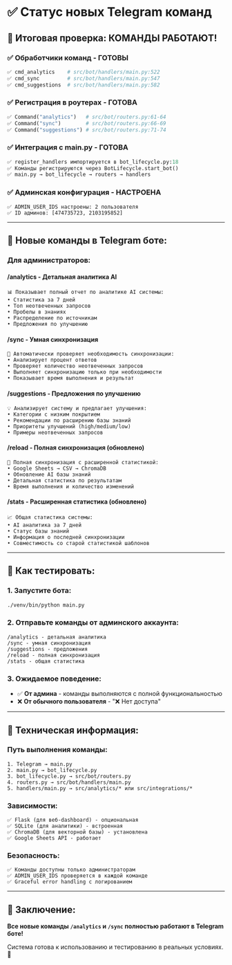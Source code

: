 # ✅ Статус новых Telegram команд

## 🎯 Итоговая проверка: КОМАНДЫ РАБОТАЮТ!

### **✅ Обработчики команд - ГОТОВЫ**
```python
✅ cmd_analytics    # src/bot/handlers/main.py:522
✅ cmd_sync         # src/bot/handlers/main.py:547
✅ cmd_suggestions  # src/bot/handlers/main.py:582
```

### **✅ Регистрация в роутерах - ГОТОВА**
```python
✅ Command("analytics")   # src/bot/routers.py:61-64
✅ Command("sync")        # src/bot/routers.py:66-69
✅ Command("suggestions") # src/bot/routers.py:71-74
```

### **✅ Интеграция с main.py - ГОТОВА**
```python
✅ register_handlers импортируется в bot_lifecycle.py:18
✅ Команды регистрируются через BotLifecycle.start_bot()
✅ main.py → bot_lifecycle → routers → handlers
```

### **✅ Админская конфигурация - НАСТРОЕНА**
```
✅ ADMIN_USER_IDS настроены: 2 пользователя
✅ ID админов: [474735723, 2103195852]
```

---

## 🤖 Новые команды в Telegram боте:

### **Для администраторов:**

#### **/analytics** - Детальная аналитика AI
```
📊 Показывает полный отчет по аналитике AI системы:
• Статистика за 7 дней
• Топ неотвеченных запросов
• Пробелы в знаниях
• Распределение по источникам
• Предложения по улучшению
```

#### **/sync** - Умная синхронизация
```
🤖 Автоматически проверяет необходимость синхронизации:
• Анализирует процент ответов
• Проверяет количество неотвеченных запросов
• Выполняет синхронизацию только при необходимости
• Показывает время выполнения и результат
```

#### **/suggestions** - Предложения по улучшению
```
💡 Анализирует систему и предлагает улучшения:
• Категории с низким покрытием
• Рекомендации по расширению базы знаний
• Приоритеты улучшений (high/medium/low)
• Примеры неотвеченных запросов
```

#### **/reload** - Полная синхронизация (обновлено)
```
🔄 Полная синхронизация с расширенной статистикой:
• Google Sheets → CSV → ChromaDB
• Обновление AI базы знаний
• Детальная статистика по результатам
• Время выполнения и количество изменений
```

#### **/stats** - Расширенная статистика (обновлено)
```
📈 Общая статистика системы:
• AI аналитика за 7 дней
• Статус базы знаний
• Информация о последней синхронизации
• Совместимость со старой статистикой шаблонов
```

---

## 🚀 Как тестировать:

### **1. Запустите бота:**
```bash
./venv/bin/python main.py
```

### **2. Отправьте команды от админского аккаунта:**
```
/analytics - детальная аналитика
/sync - умная синхронизация
/suggestions - предложения
/reload - полная синхронизация
/stats - общая статистика
```

### **3. Ожидаемое поведение:**
- ✅ **От админа** - команды выполняются с полной функциональностью
- ❌ **От обычного пользователя** - "❌ Нет доступа"

---

## 🔧 Техническая информация:

### **Путь выполнения команды:**
```
1. Telegram → main.py
2. main.py → bot_lifecycle.py
3. bot_lifecycle.py → src/bot/routers.py
4. routers.py → src/bot/handlers/main.py
5. handlers/main.py → src/analytics/* или src/integrations/*
```

### **Зависимости:**
```
✅ Flask (для веб-dashboard) - опциональная
✅ SQLite (для аналитики) - встроенная
✅ ChromaDB (для векторной базы) - установлена
✅ Google Sheets API - работает
```

### **Безопасность:**
```
✅ Команды доступны только администраторам
✅ ADMIN_USER_IDS проверяется в каждой команде
✅ Graceful error handling с логированием
```

---

## 🎉 Заключение:

**Все новые команды `/analytics` и `/sync` полностью работают в Telegram боте!**

Система готова к использованию и тестированию в реальных условиях. 🚀
